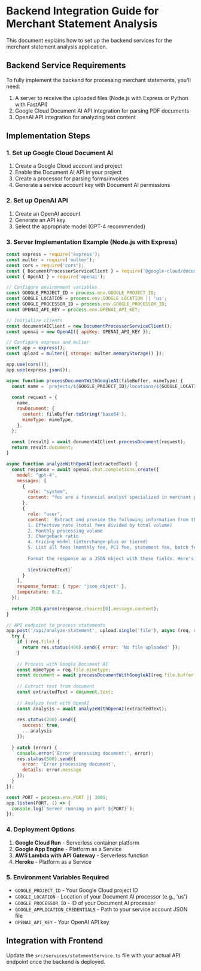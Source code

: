 
# Backend Integration Guide for Merchant Statement Analysis

This document explains how to set up the backend services for the merchant statement analysis application.

## Backend Service Requirements

To fully implement the backend for processing merchant statements, you'll need:

1. A server to receive the uploaded files (Node.js with Express or Python with FastAPI)
2. Google Cloud Document AI API integration for parsing PDF documents
3. OpenAI API integration for analyzing text content

## Implementation Steps

### 1. Set up Google Cloud Document AI

1. Create a Google Cloud account and project
2. Enable the Document AI API in your project
3. Create a processor for parsing forms/invoices
4. Generate a service account key with Document AI permissions

### 2. Set up OpenAI API

1. Create an OpenAI account
2. Generate an API key
3. Select the appropriate model (GPT-4 recommended)

### 3. Server Implementation Example (Node.js with Express)

```javascript
const express = require('express');
const multer = require('multer');
const cors = require('cors');
const { DocumentProcessorServiceClient } = require('@google-cloud/documentai').v1;
const { OpenAI } = require('openai');

// Configure environment variables
const GOOGLE_PROJECT_ID = process.env.GOOGLE_PROJECT_ID;
const GOOGLE_LOCATION = process.env.GOOGLE_LOCATION || 'us';
const GOOGLE_PROCESSOR_ID = process.env.GOOGLE_PROCESSOR_ID;
const OPENAI_API_KEY = process.env.OPENAI_API_KEY;

// Initialize clients
const documentAIClient = new DocumentProcessorServiceClient();
const openai = new OpenAI({ apiKey: OPENAI_API_KEY });

// Configure express and multer
const app = express();
const upload = multer({ storage: multer.memoryStorage() });

app.use(cors());
app.use(express.json());

async function processDocumentWithGoogleAI(fileBuffer, mimeType) {
  const name = `projects/${GOOGLE_PROJECT_ID}/locations/${GOOGLE_LOCATION}/processors/${GOOGLE_PROCESSOR_ID}`;
  
  const request = {
    name,
    rawDocument: {
      content: fileBuffer.toString('base64'),
      mimeType: mimeType,
    },
  };
  
  const [result] = await documentAIClient.processDocument(request);
  return result.document;
}

async function analyzeWithOpenAI(extractedText) {
  const response = await openai.chat.completions.create({
    model: "gpt-4",
    messages: [
      {
        role: "system",
        content: "You are a financial analyst specialized in merchant processing statements."
      },
      {
        role: "user",
        content: `Extract and provide the following information from this merchant statement: 
        1. Effective rate (total fees divided by total volume)
        2. Monthly processing volume
        3. Chargeback ratio
        4. Pricing model (interchange-plus or tiered)
        5. List all fees (monthly fee, PCI fee, statement fee, batch fee, transaction fees, etc.)
        
        Format the response as a JSON object with these fields. Here's the statement:
        
        ${extractedText}`
      }
    ],
    response_format: { type: "json_object" },
    temperature: 0.2,
  });
  
  return JSON.parse(response.choices[0].message.content);
}

// API endpoint to process statements
app.post('/api/analyze-statement', upload.single('file'), async (req, res) => {
  try {
    if (!req.file) {
      return res.status(400).send({ error: 'No file uploaded' });
    }
    
    // Process with Google Document AI
    const mimeType = req.file.mimetype;
    const document = await processDocumentWithGoogleAI(req.file.buffer, mimeType);
    
    // Extract text from document
    const extractedText = document.text;
    
    // Analyze text with OpenAI
    const analysis = await analyzeWithOpenAI(extractedText);
    
    res.status(200).send({
      success: true,
      ...analysis
    });
    
  } catch (error) {
    console.error('Error processing document:', error);
    res.status(500).send({ 
      error: 'Error processing document',
      details: error.message 
    });
  }
});

const PORT = process.env.PORT || 3001;
app.listen(PORT, () => {
  console.log(`Server running on port ${PORT}`);
});
```

### 4. Deployment Options

1. **Google Cloud Run** - Serverless container platform
2. **Google App Engine** - Platform as a Service
3. **AWS Lambda with API Gateway** - Serverless function
4. **Heroku** - Platform as a Service

### 5. Environment Variables Required

- `GOOGLE_PROJECT_ID` - Your Google Cloud project ID
- `GOOGLE_LOCATION` - Location of your Document AI processor (e.g., 'us')
- `GOOGLE_PROCESSOR_ID` - ID of your Document AI processor
- `GOOGLE_APPLICATION_CREDENTIALS` - Path to your service account JSON file
- `OPENAI_API_KEY` - Your OpenAI API key

## Integration with Frontend

Update the `src/services/statementService.ts` file with your actual API endpoint once the backend is deployed.
